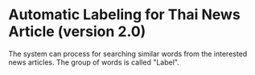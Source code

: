 # Automatic Labeling for Thai News Article (version 2.0)

The system can process for searching similar words from the interested news articles. The group of words is called "Label".
